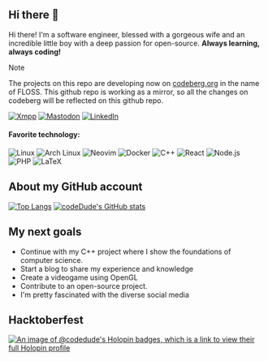## Hi there 👋

Hi there! I'm a software engineer, blessed with a gorgeous wife and an incredible little boy with a deep passion for open-source. **Always learning, always coding!**

> [!Note]
> The projects on this repo are developing now on [codeberg.org](https://codeberg.org/codeDude/dotfiles) in the name of FLOSS. This github repo is working as a mirror, so all the changes on codeberg will be reflected on this github repo.

[![Xmpp](https://img.shields.io/badge/XMPP-purple?style=flat-square&logo=xmpp)](https://xmpp.link/#codeDude@disroot.org)
[![Mastodon](https://img.shields.io/badge/Mastodon-blue?style=flat-square&logo=mastodon)](https://fosstodon.org/@codeDude)
[![LinkedIn](https://img.shields.io/badge/LinkedIn-blue?style=flat-square&logo=linkedin)](https://www.linkedin.com/in/codedude/)

#### Favorite technology:
![Linux](https://img.shields.io/badge/Linux-FCC624?style=flat-square&logo=linux&logoColor=black)
![Arch Linux](https://img.shields.io/badge/Arch_Linux-1793D1?style=flat-square&logo=arch-linux&logoColor=white)
![Neovim](https://img.shields.io/badge/Neovim-57A143?style=flat-square&logo=neovim&logoColor=white)
![Docker](https://img.shields.io/badge/Docker-2496ED?style=flat-square&logo=docker&logoColor=white)
![C++](https://img.shields.io/badge/C++-00599C?style=flat-square&logo=cplusplus&logoColor=white)
![React](https://img.shields.io/badge/React-61DAFB?style=flat-square&logo=react&logoColor=black)
![Node.js](https://img.shields.io/badge/Node.js-339933?style=flat-square&logo=node.js&logoColor=white)
![PHP](https://img.shields.io/badge/PHP-777BB4?style=flat-square&logo=php&logoColor=white)
![LaTeX](https://img.shields.io/badge/LaTeX-008080?style=flat-square&logo=latex&logoColor=white)


## About my GitHub account

[![Top Langs](https://github-readme-stats.vercel.app/api/top-langs/?username=codeDude64)](https://github.com/anuraghazra/github-readme-stats)
[![codeDude's GitHub stats](https://github-readme-stats.vercel.app/api?username=codeDude64)](https://github.com/anuraghazra/github-readme-stats)

## My next goals

- Continue with my C++ project where I show the foundations of computer science.
- Start a blog to share my experience and knowledge
- Create a videogame using OpenGL
- Contribute to an open-source project.
- I'm pretty fascinated with the diverse social media

## Hacktoberfest
[![An image of @codedude's Holopin badges, which is a link to view their full Holopin profile](https://holopin.me/codedude)](https://holopin.io/@codedude)

<!--
**codeDude64/codeDude64** is a ✨ _special_ ✨ repository because its `README.md` (this file) appears on your GitHub profile.

Here are some ideas to get you started:

- 🔭 I’m currently working on ...
- 🌱 I’m currently learning ...
- 👯 I’m looking to collaborate on ...
- 🤔 I’m looking for help with ...
- 💬 Ask me about ...
- 📫 How to reach me: ...
- 😄 Pronouns: ...
- ⚡ Fun fact: ...
-->
